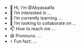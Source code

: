 - 👋 Hi, I’m @Abyasaalfa
- 👀 I’m interested in ...
- 🌱 I’m currently learning ...
- 💞️ I’m looking to collaborate on ...
- 📫 How to reach me ...
- 😄 Pronouns: ...
- ⚡ Fun fact: ...

<!---
Abyasaalfa/Abyasaalfa is a ✨ special ✨ repository because its `README.md` (this file) appears on your GitHub profile.
You can click the Preview link to take a look at your changes.
--->
